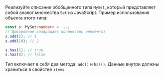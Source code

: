 
Реализуйте описание обобщенного типа `MySet`, который представляет собой аналог множества `Set` из JavaScript. Пример использования объекта этого типа:

```typescript
const s: MySet<number> = ...;
// Добавление возвращает количество элементов
s.add(1); // 1
s.add(10); // 2

s.has(1); // true
s.has(8); // false
```

Тип включает в себя два метода: `add()` и `has()`. Данные внутри должны храниться в свойстве `items`.
